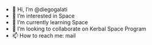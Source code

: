 - 👋 Hi, I’m @diegogalati 
- 👀 I’m interested in Space 
- 🌱 I’m currently learning Space
- 💞️ I’m looking to collaborate on Kerbal Space Program
- 📫 How to reach me: mail

<!---
diegogalati/diegogalati is a ✨ special ✨ repository because its `README.md` (this file) appears on your GitHub profile.
You can click the Preview link to take a look at your changes.
--->
